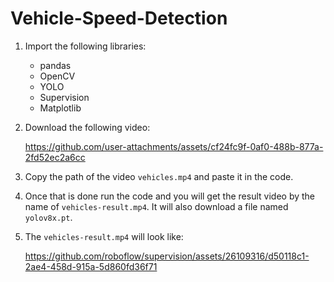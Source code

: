 # Vehicle-Speed-Detection

1. Import the following libraries:
   - pandas
   - OpenCV
   - YOLO
   - Supervision
   - Matplotlib
  
2. Download the following video:

   https://github.com/user-attachments/assets/cf24fc9f-0af0-488b-877a-2fd52ec2a6cc

4. Copy the path of the video `vehicles.mp4` and paste it in the code.

5. Once that is done run the code and you will get the result video by the name of `vehicles-result.mp4`. It will also download a file named `yolov8x.pt`.

6. The `vehicles-result.mp4` will look like:

   https://github.com/roboflow/supervision/assets/26109316/d50118c1-2ae4-458d-915a-5d860fd36f71
